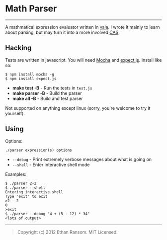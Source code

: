 # Math Parser

----------

A mathmatical expression evaluator written in [vala](https://live.gnome.org/Vala). I wrote it mainly to learn about parsing, but may turn it into a more involved [CAS](http://en.wikipedia.org/wiki/Computer_algebra_system).

## Hacking

Tests are written in javascript. You will need [Mocha](http://visionmedia.github.com/mocha/) and [expect.js](https://github.com/LearnBoost/expect.js/). Install like so:

	$ npm install mocha -g
	$ npm install expect.js

 * __make test -B__ - Run the tests in `test.js`
 * __make parser -B__ - Build the parser
 * __make all -B__ - Build and test parser

Not supported on anything except linux (sorry, you're welcome to try it yourself).

## Using

Options:

`./parser expression(s) options`

 * `--debug` - Print extremely verbose messages about what is going on
 * `--shell` - Enter interactive shell mode

Examples:

	$ ./parser 2+2
	$ ./parser --shell
	Entering interactive shell
	Type 'exit' to exit
	>2 - 2
	0
	>exit
	$ ./parser --debug "4 + (5 - 12) * 34"
	<lots of output>

----------

> Copyright (c) 2012 Ethan Ransom. MIT Licensed.